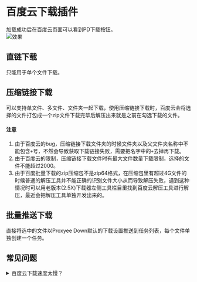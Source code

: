 # 百度云下载插件
加载成功后在百度云页面可以看到PD下载按钮。  
![效果](https://github.com/proxyee-down-org/proxyee-down-extension/raw/master/baiduYun/.imgs/example1.png)

## 直链下载
只能用于单个文件下载。
## 压缩链接下载
可以支持单文件、多文件、文件夹一起下载，使用压缩链接下载时，百度云会将选择的文件打包成一个zip文件下载完毕后解压出来就是之前在勾选下载的文件。
#### 注意
1. 由于百度云的bug，压缩链接下载文件夹的时候文件夹以及父文件夹名称中不能包含`+`号，不然会导致获取下载链接失败，需要把名字中的`+`去掉再下载。
2. 由于百度云的限制，压缩链接下载文件时有最大文件数量下载限制，选择的文件不能超过2000。
3. 由于百度批量下载的zip压缩包不是zip64格式，在压缩包里有超过4G文件的时候普通的解压工具并不能正确的识别文件大小从而导致解压失败，遇到这种情况时可以用老版本(2.5X)下载器左侧工具栏目里找到百度云解压工具进行解压，最近会把解压工具单独开发出来的。
## 批量推送下载
直接将选中的文件以Proxyee Down默认的下载设置推送到任务列表，每个文件单独创建一个任务。

## 常见问题
<details>
  <summary>百度云下载速度太慢？</summary>

  **新建任务时调高分段数，若还是下载慢可以尝试将资源分享，然后退出帐号或者开启隐私窗口访问下载(避免帐号被限速)**
</details>
